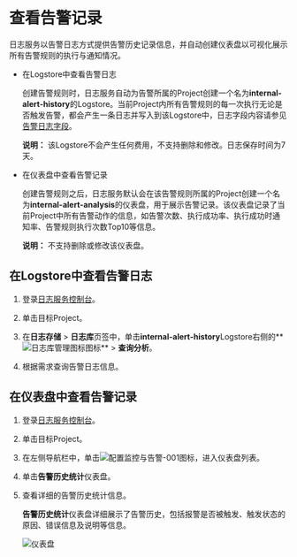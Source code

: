 # 查看告警记录

日志服务以告警日志方式提供告警历史记录信息，并自动创建仪表盘以可视化展示所有告警规则的执行与通知情况。

-   在Logstore中查看告警日志

    创建告警规则时，日志服务自动为告警所属的Project创建一个名为**internal-alert-history**的Logstore。当前Project内所有告警规则的每一次执行无论是否触发告警，都会产生一条日志并写入到该Logstore中，日志字段内容请参见[告警日志字段](/intl.zh-CN/可视化与告警/告警/参考信息/告警日志字段.md)。

    **说明：** 该Logstore不会产生任何费用，不支持删除和修改。日志保存时间为7天。

-   在仪表盘中查看告警记录

    创建告警规则之后，日志服务默认会在该告警规则所属的Project创建一个名为**internal-alert-analysis**的仪表盘，用于展示告警记录。该仪表盘记录了当前Project中所有告警动作的信息，如告警次数、执行成功率、执行成功时通知率、告警规则执行次数Top10等信息。

    **说明：** 不支持删除或修改该仪表盘。


## 在Logstore中查看告警日志

1.  登录[日志服务控制台](https://sls.console.aliyun.com)。

2.  单击目标Project。

3.  在**日志存储** \> **日志库**页签中，单击**internal-alert-history**Logstore右侧的**![日志库管理图标](https://static-aliyun-doc.oss-cn-hangzhou.aliyuncs.com/assets/img/zh-CN/9232359951/p52166.png)图标** \> **查询分析**。

4.  根据需求查询告警日志信息。


## 在仪表盘中查看告警记录

1.  登录[日志服务控制台](https://sls.console.aliyun.com)。

2.  单击目标Project。

3.  在左侧导航栏中，单击![配置监控与告警-001](https://static-aliyun-doc.oss-cn-hangzhou.aliyuncs.com/assets/img/zh-CN/2453749951/p104975.png)图标，进入仪表盘列表。

4.  单击**告警历史统计**仪表盘。

5.  查看详细的告警历史统计信息。

    **告警历史统计**仪表盘详细展示了告警历史，包括报警是否被触发、触发状态的原因、错误信息及说明等信息。

    ![仪表盘](https://static-aliyun-doc.oss-cn-hangzhou.aliyuncs.com/assets/img/zh-CN/6524008951/p33242.png)


